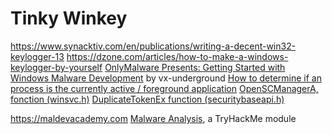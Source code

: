 # Tinky Winkey

https://www.synacktiv.com/en/publications/writing-a-decent-win32-keylogger-13
https://dzone.com/articles/how-to-make-a-windows-keylogger-by-yourself
[OnlyMalware Presents: Getting Started with Windows Malware Development](https://www.youtube.com/watch?v=Rs0xPnVr0dQ) by vx-underground
[How to determine if an process is the currently active / foreground application](https://stackoverflow.com/questions/884256/how-to-determine-if-an-process-is-the-currently-active-foreground-application)
[OpenSCManagerA, fonction (winsvc.h)](https://learn.microsoft.com/fr-fr/windows/win32/api/winsvc/nf-winsvc-openscmanagera)
[DuplicateTokenEx function (securitybaseapi.h)](https://learn.microsoft.com/en-us/windows/win32/api/securitybaseapi/nf-securitybaseapi-duplicatetokenex)

https://maldevacademy.com
[Malware Analysis](https://tryhackme.com/module/malware-analysis), a TryHackMe module
